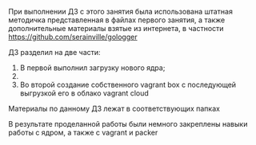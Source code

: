 При выполнении ДЗ с этого занятия была использована штатная методичка представленная в файлах первого занятия,
а также дополнительные  материалы взятые из интернета, в частности https://github.com/serainville/gologger

ДЗ разделил на две части:

1. В первой выполнил загрузку нового ядра; 
2. 
3. Во второй создание собственного vagrant box c последующей выгрузкой его в облако vagrant cloud

Материалы  по данному ДЗ лежат в соответствующих папках


В результате проделанной работы были немного закреплены навыки работы с ядром, а также с vagrant и packer
